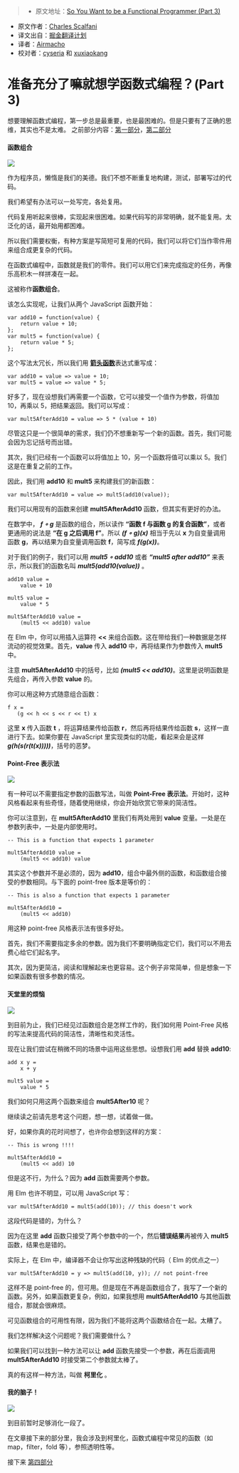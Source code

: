 > * 原文地址：[So You Want to be a Functional Programmer (Part 3)](https://medium.com/@cscalfani/so-you-want-to-be-a-functional-programmer-part-3-1b0fd14eb1a7#.7e7fhqghb)
* 原文作者：[Charles Scalfani](https://medium.com/@cscalfani)
* 译文出自：[掘金翻译计划](https://github.com/xitu/gold-miner)
* 译者：[Airmacho](https://github.com/Airmacho)
* 校对者：[cyseria](https://github.com/cyseria) 和 [xuxiaokang](https://github.com/xuxiaokang)

# 准备充分了嘛就想学函数式编程？(Part 3)

想要理解函数式编程，第一步总是最重要，也是最困难的。但是只要有了正确的思维，其实也不是太难。
之前部分内容：[第一部分](https://github.com/xitu/gold-miner/blob/master/TODO/so-you-want-to-be-a-functional-programmer-part-1.md)，[第二部分](https://github.com/xitu/gold-miner/blob/master/TODO/so-you-want-to-be-a-functional-programmer-part-2.md)

#### 函数组合

![](https://cdn-images-1.medium.com/max/1600/1*yGnDGRW4pTgmcDUi4oC8Uw.png)



作为程序员，懒惰是我们的美德。我们不想不断重复地构建，测试，部署写过的代码。

我们希望有办法可以一处写完，各处复用。

代码复用听起来很棒，实现起来很困难。如果代码写的非常明确，就不能复用。太泛化的话，最开始用都困难。

所以我们需要权衡，有种方案是写简短可复用的代码，我们可以将它们当作零件用来组合成更复杂的代码。

在函数式编程中，函数就是我们的零件。我们可以用它们来完成指定的任务，再像乐高积木一样拼凑在一起。

这被称作**函数组合**。

该怎么实现呢，让我们从两个 JavaScript 函数开始：

    var add10 = function(value) {
        return value + 10;
    };
    var mult5 = function(value) {
        return value * 5;
    };

这个写法太冗长，所以我们用 [**箭头函数**](https://developer.mozilla.org/en-US/docs/Web/JavaScript/Reference/Functions/Arrow_functions)表达式重写成：

    var add10 = value => value + 10;
    var mult5 = value => value * 5;

好多了，现在设想我们再需要一个函数，它可以接受一个值作为参数，将值加 10，再乘以 5，把结果返回。我们可以写成：

    var mult5AfterAdd10 = value => 5 * (value + 10)
尽管这只是一个很简单的需求，我们仍不想重新写一个新的函数。首先，我们可能会因为忘记括号而出错。

其次，我们已经有一个函数可以将值加上 10，另一个函数将值可以乘以 5。我们这是在重复之前的工作。

因此，我们用 **add10** 和 **mult5** 来构建我们的新函数：

    var mult5AfterAdd10 = value => mult5(add10(value));
我们可以用现有的函数来创建 **mult5AfterAdd10** 函数，但其实有更好的办法。

在数学中， **_f ∘ g_** 是函数的组合，所以读作 **“函数 f 与函数 g 的复合函数”**，或者更通用的说法是 **“在 g 之后调用 f”**。所以 **_(f ∘ g)(x)_** 相当于先以 **x** 为自变量调用函数 **g**，再以结果为自变量调用函数 **f**，简写成  **_f(g(x))_**。

对于我们的例子，我们可以用  **_mult5 ∘ add10_** 或者  **_“mult5 after add10”_** 来表示，所以我们的函数名叫 **_mult5(add10(value))_** 。

    add10 value =
        value + 10
    
    mult5 value =
        value * 5
    
    mult5AfterAdd10 value =
        (mult5 << add10) value

在 Elm 中，你可以用插入运算符 **<<** 来组合函数。这在带给我们一种数据是怎样流动的视觉效果。首先，**value** 传入 **add10** 中，再将结果作为参数传入 **mult5** 中。

注意 **mult5AfterAdd10** 中的括号，比如  **_(mult5 << add10)_**。这里是说明函数是先组合，再传入参数 **value** 的。

你可以用这种方式随意组合函数：

    f x =
       (g << h << s << r << t) x

这里 **x** 传入函数 **t** ，将运算结果传给函数 **r**，然后再将结果传给函数 **s**，这样一直进行下去。如果你要在 JavaScript 里实现类似的功能，看起来会是这样  **_g(h(s(r(t(x)))))_**，括号的恶梦。

#### Point-Free 表示法

![](https://cdn-images-1.medium.com/max/1600/1*g2pWcQJ0jOUf1WKbTDIktQ.png)



有一种可以不需要指定参数的函数写法，叫做 **Point-Free 表示法**。开始时，这种风格看起来有些奇怪，随着使用继续，你会开始欣赏它带来的简洁性。

你可以注意到，在 **mult5AfterAdd10** 里我们有两处用到 **value** 变量。一处是在参数列表中，一处是内部使用时。

    -- This is a function that expects 1 parameter

    mult5AfterAdd10 value =
        (mult5 << add10) value

其实这个参数并不是必须的，因为 **add10**，组合中最外侧的函数，和函数组合接受的参数相同。与下面的 point-free 版本是等价的：

    -- This is also a function that expects 1 parameter

    mult5AfterAdd10 =
        (mult5 << add10)

用这种 point-free 风格表示法有很多好处。

首先，我们不需要指定多余的参数。因为我们不要明确指定它们，我们可以不用去费心给它们起名字。

其次，因为更简洁，阅读和理解起来也更容易。这个例子非常简单，但是想象一下如果函数有很多参数的情况。

#### 天堂里的烦恼

![](https://cdn-images-1.medium.com/max/1600/1*RE3Qxh6Bg9umzQ5dOrF6pw.png)



到目前为止，我们已经见过函数组合是怎样工作的，我们如何用 Point-Free 风格的写法来提高代码的简洁性，清晰性和灵活性。

现在让我们尝试在稍微不同的场景中运用这些思想。设想我们用 **add** 替换 **add10**:

    add x y =
        x + y
    
    mult5 value =
        value * 5

我们如何只用这两个函数来组合 **mult5After10** 呢？

继续读之前请先思考这个问题，想一想，试着做一做。

好，如果你真的花时间想了，也许你会想到这样的方案：

    -- This is wrong !!!!

    mult5AfterAdd10 =
        (mult5 << add) 10

但是这不行，为什么？因为 **add** 函数需要两个参数。

用 Elm 也许不明显，可以用 JavaScript 写：

    var mult5AfterAdd10 = mult5(add(10)); // this doesn't work
这段代码是错的，为什么？

因为在这里 **add** 函数只接受了两个参数中的一个，然后**错误结果**再被传入 **mult5** 函数，结果也是错的。

实际上，在 Elm 中，编译器不会让你写出这种残缺的代码（ Elm 的优点之一）

    var mult5AfterAdd10 = y => mult5(add(10, y)); // not point-free
这样不是 point-free 的，但可用。但是现在不再是函数组合了，我写了一个新的函数。另外，如果函数更复杂，例如，如果我想用 **mult5AfterAdd10** 与其他函数组合，那就会很麻烦。

可见函数组合的可用性有限，因为我们不能将这两个函数结合在一起。太糟了。

我们怎样解决这个问题呢？我们需要做什么？

如果我们可以找到一种方法可以让 **add** 函数先接受一个参数，再在后面调用 **mult5AfterAdd10** 时接受第二个参数就太棒了。

真的有这样一种方法，叫做 **柯里化** 。



#### 我的脑子！

![](https://cdn-images-1.medium.com/max/1600/1*IK5485-iZaHeZRfP8aWmYg.png)



到目前暂时足够消化一段了。

在文章接下来的部分里，我会涉及到柯里化，函数式编程中常见的函数（如 map，filter，fold 等），参照透明性等。

接下来 [第四部分](https://github.com/xitu/gold-miner/blob/master/TODO/so-you-want-to-be-a-functional-programmer-part-4.md)